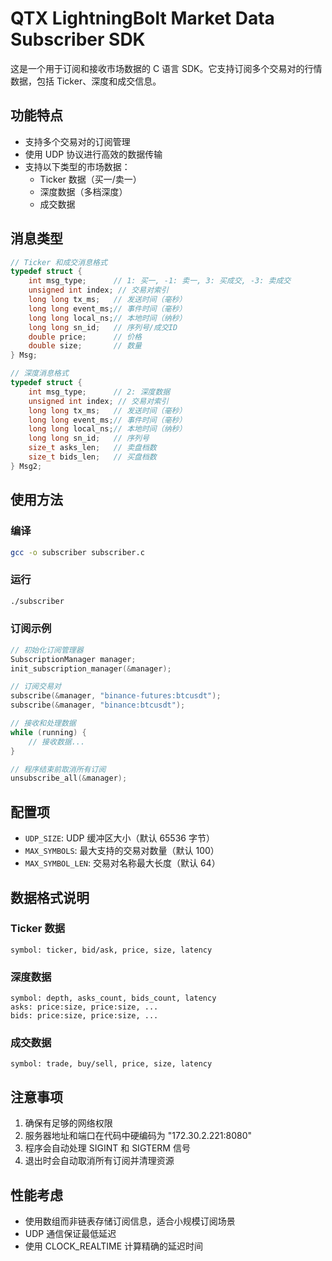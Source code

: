 # QTX LightningBolt Market Data Subscriber SDK

这是一个用于订阅和接收市场数据的 C 语言 SDK。它支持订阅多个交易对的行情数据，包括 Ticker、深度和成交信息。

## 功能特点

- 支持多个交易对的订阅管理
- 使用 UDP 协议进行高效的数据传输
- 支持以下类型的市场数据：
  - Ticker 数据（买一/卖一）
  - 深度数据（多档深度）
  - 成交数据

## 消息类型

```c
// Ticker 和成交消息格式
typedef struct {
    int msg_type;      // 1: 买一, -1: 卖一, 3: 买成交, -3: 卖成交
    unsigned int index; // 交易对索引
    long long tx_ms;   // 发送时间（毫秒）
    long long event_ms;// 事件时间（毫秒）
    long long local_ns;// 本地时间（纳秒）
    long long sn_id;   // 序列号/成交ID
    double price;      // 价格
    double size;       // 数量
} Msg;

// 深度消息格式
typedef struct {
    int msg_type;      // 2: 深度数据
    unsigned int index; // 交易对索引
    long long tx_ms;   // 发送时间（毫秒）
    long long event_ms;// 事件时间（毫秒）
    long long local_ns;// 本地时间（纳秒）
    long long sn_id;   // 序列号
    size_t asks_len;   // 卖盘档数
    size_t bids_len;   // 买盘档数
} Msg2;
```

## 使用方法

### 编译

```bash
gcc -o subscriber subscriber.c
```

### 运行

```bash
./subscriber
```

### 订阅示例

```c
// 初始化订阅管理器
SubscriptionManager manager;
init_subscription_manager(&manager);

// 订阅交易对
subscribe(&manager, "binance-futures:btcusdt");
subscribe(&manager, "binance:btcusdt");

// 接收和处理数据
while (running) {
    // 接收数据...
}

// 程序结束前取消所有订阅
unsubscribe_all(&manager);
```

## 配置项

- `UDP_SIZE`: UDP 缓冲区大小（默认 65536 字节）
- `MAX_SYMBOLS`: 最大支持的交易对数量（默认 100）
- `MAX_SYMBOL_LEN`: 交易对名称最大长度（默认 64）

## 数据格式说明

### Ticker 数据
```
symbol: ticker, bid/ask, price, size, latency
```

### 深度数据
```
symbol: depth, asks_count, bids_count, latency
asks: price:size, price:size, ...
bids: price:size, price:size, ...
```

### 成交数据
```
symbol: trade, buy/sell, price, size, latency
```

## 注意事项

1. 确保有足够的网络权限
2. 服务器地址和端口在代码中硬编码为 "172.30.2.221:8080"
3. 程序会自动处理 SIGINT 和 SIGTERM 信号
4. 退出时会自动取消所有订阅并清理资源

## 性能考虑

- 使用数组而非链表存储订阅信息，适合小规模订阅场景
- UDP 通信保证最低延迟
- 使用 CLOCK_REALTIME 计算精确的延迟时间 
